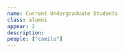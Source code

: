 ```yaml
---
name: Current Undergraduate Students 
class: alumni
appear: 2
description: 
people: ["camilo"]
---
```

